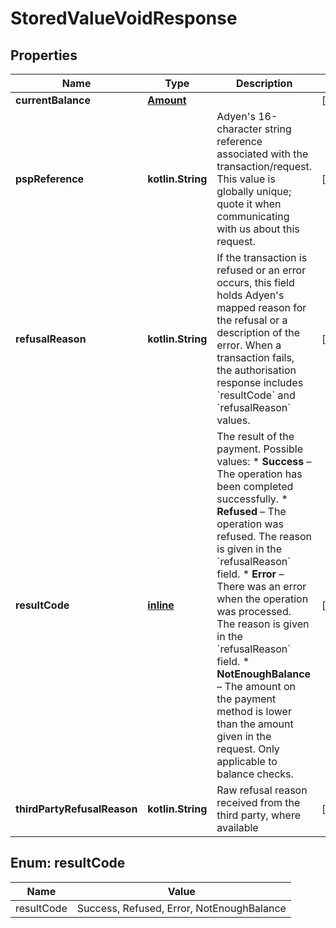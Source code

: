 
# StoredValueVoidResponse

## Properties
Name | Type | Description | Notes
------------ | ------------- | ------------- | -------------
**currentBalance** | [**Amount**](Amount.md) |  |  [optional]
**pspReference** | **kotlin.String** | Adyen&#39;s 16-character string reference associated with the transaction/request. This value is globally unique; quote it when communicating with us about this request. |  [optional]
**refusalReason** | **kotlin.String** | If the transaction is refused or an error occurs, this field holds Adyen&#39;s mapped reason for the refusal or a description of the error.  When a transaction fails, the authorisation response includes &#x60;resultCode&#x60; and &#x60;refusalReason&#x60; values. |  [optional]
**resultCode** | [**inline**](#ResultCode) | The result of the payment. Possible values:  * **Success** – The operation has been completed successfully.  * **Refused** – The operation was refused. The reason is given in the &#x60;refusalReason&#x60; field.  * **Error** – There was an error when the operation was processed. The reason is given in the &#x60;refusalReason&#x60; field.  * **NotEnoughBalance** – The amount on the payment method is lower than the amount given in the request. Only applicable to balance checks.   |  [optional]
**thirdPartyRefusalReason** | **kotlin.String** | Raw refusal reason received from the third party, where available |  [optional]


<a name="ResultCode"></a>
## Enum: resultCode
Name | Value
---- | -----
resultCode | Success, Refused, Error, NotEnoughBalance



